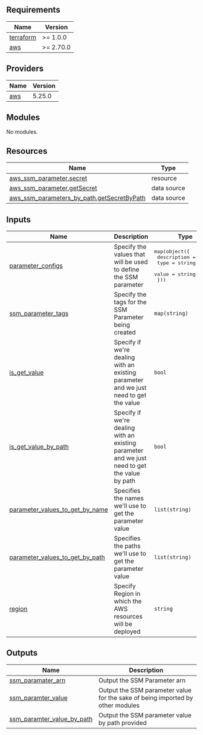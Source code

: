 ## Requirements

| Name | Version |
|------|---------|
| <a name="requirement_terraform"></a> [terraform](#requirement\_terraform) | >= 1.0.0 |
| <a name="requirement_aws"></a> [aws](#requirement\_aws) | >= 2.70.0 |

## Providers

| Name | Version |
|------|---------|
| <a name="provider_aws"></a> [aws](#provider\_aws) | 5.25.0 |

## Modules

No modules.

## Resources

| Name | Type |
|------|------|
| [aws_ssm_parameter.secret](https://registry.terraform.io/providers/hashicorp/aws/latest/docs/resources/ssm_parameter) | resource |
| [aws_ssm_parameter.getSecret](https://registry.terraform.io/providers/hashicorp/aws/latest/docs/data-sources/ssm_parameter) | data source |
| [aws_ssm_parameters_by_path.getSecretByPath](https://registry.terraform.io/providers/hashicorp/aws/latest/docs/data-sources/ssm_parameters_by_path) | data source |

## Inputs

| Name | Description | Type | Default | Required |
|------|-------------|------|---------|:--------:|
| <a name="input_parameter_configs"></a> [parameter\_configs](#input\_parameter\_configs) | Specify the values that will be used to define the SSM parameter | <pre>map(object({<br>    description = string<br>    type        = string<br>    value       = string<br>  }))</pre> | n/a | yes |
| <a name="input_ssm_parameter_tags"></a> [ssm\_parameter\_tags](#input\_ssm\_parameter\_tags) | Specify the tags for the SSM Parameter being created | `map(string)` | n/a | yes |
| <a name="input_is_get_value"></a> [is\_get\_value](#input\_is\_get\_value) | Specify if we're dealing with an existing parameter and we just need to get the value | `bool` | `false` | no |
| <a name="input_is_get_value_by_path"></a> [is\_get\_value\_by\_path](#input\_is\_get\_value\_by\_path) | Specify if we're dealing with an existing parameter and we just need to get the value by path | `bool` | `false` | no |
| <a name="input_parameter_values_to_get_by_name"></a> [parameter\_values\_to\_get\_by\_name](#input\_parameter\_values\_to\_get\_by\_name) | Specifies the names we'll use to get the parameter value | `list(string)` | `[]` | no |
| <a name="input_parameter_values_to_get_by_path"></a> [parameter\_values\_to\_get\_by\_path](#input\_parameter\_values\_to\_get\_by\_path) | Specifies the paths we'll use to get the parameter value | `list(string)` | `[]` | no |
| <a name="input_region"></a> [region](#input\_region) | Specify Region in which the AWS resources will be deployed | `string` | `"af-south-1"` | no |

## Outputs

| Name | Description |
|------|-------------|
| <a name="output_ssm_paramater_arn"></a> [ssm\_paramater\_arn](#output\_ssm\_paramater\_arn) | Output the SSM Parameter arn |
| <a name="output_ssm_paramter_value"></a> [ssm\_paramter\_value](#output\_ssm\_paramter\_value) | Output the SSM parameter value for the sake of being imported by other modules |
| <a name="output_ssm_paramter_value_by_path"></a> [ssm\_paramter\_value\_by\_path](#output\_ssm\_paramter\_value\_by\_path) | Output the SSM parameter value by path provided |
